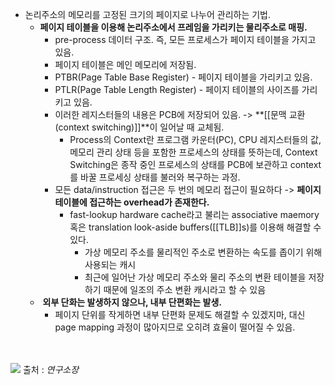 - 논리주소의 메모리를 고정된 크기의 페이지로 나누어 관리하는 기법.
    - **페이지 테이블을 이용해 논리주소에서 프레임을 가리키는 물리주소로 매핑.**
        - pre-process 데이터 구조. 즉, 모든 프로세스가 페이지 테이블을 가지고 있음.
        - 페이지 테이블은 메인 메모리에 저장됨. 
        - PTBR(Page Table Base Register) - 페이지 테이블을 가리키고 있음.
        - PTLR(Page Table Length Register) - 페이지 테이블의 사이즈를 가리키고 있음.
        - 이러한 레지스터들의 내용은 PCB에 저장되어 있음. -> **[[문맥 교환(context switching)]]**이 일어날 때 교체됨.
            - Process의 Context란 프로그램 카운터(PC), CPU 레지스터들의 값, 메모리 관리 상태 등을 포함한 프로세스의 상태를 뜻하는데, Context Switching은 종작 중인 프로세스의 상태를 PCB에 보관하고 context를 바꿀 프로세싱 상태를 불러와 복구하는 과정.
        - 모든 data/instruction 접근은 두 번의 메모리 접근이 필요하다 -> **페이지 테이블에 접근하는 overhead가 존재한다.**
            - fast-lookup hardware cache라고 불리는 associative maemory 혹은 translation look-aside buffers([[TLB]]s)를 이용해 해결할 수 있다.
                - 가상 메모리 주소를 물리적인 주소로 변환하는 속도를 좁이기 위해 사용되는 캐시
                - 최근에 일어난 가상 메모리 주소와 물리 주소의 변환 테이블을 저장하기 때문에 일조의 주소 변환 캐시라고 할 수 있음
    -  **외부 단화는 발생하지 않으나, 내부 단편화는 발생.**
        - 페이지 단위를 작게하면 내부 단편화 문제도 해결할 수 있겠지마, 대신 page mapping 과정이 많아지므로 오히려 효율이 떨어질 수 있음.                                                                                                                                                                             

[![](https://blog.kakaocdn.net/dn/Q9xer/btsAal33Q5J/ATRr568Lhs9jn9DbYWsYkk/img.png)](https://code-lab1.tistory.com/55)
출처 : _연구소장_